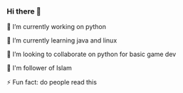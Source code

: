 ### Hi there 👋




🔭 I’m currently working on python

 🌱 I’m currently learning java and linux
 
 👯 I’m looking to collaborate on python for basic game dev

 👋 I'm follower of Islam

⚡ Fun fact: do people read this

